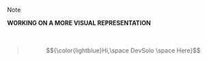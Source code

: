 
> [!NOTE]
**WORKING ON A MORE VISUAL REPRESENTATION**
<br/>
<br/>
<br/>

>$${\color{lightblue}Hi,\space DevSolo \space Here}$$ 

